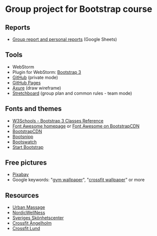 # Group project for Bootstrap course

## Reports
* [Group report and personal reports](https://docs.google.com/spreadsheets/d/1vRrVHtjF6zwYaHavZrL9bYMX17he00eHne5WFotHmKE/edit#gid=0) (Google Sheets)

## Tools
* WebStorm
* Plugin for WebStorm: [Bootstrap 3](https://plugins.jetbrains.com/plugin/7572-bootstrap-3)
* [GitHub](https://github.com/nguyenkhois/groupproject-bootstrap) (private mode)
* [GitHub Pages](https://nguyenkhois.github.io/groupproject-bootstrap/)
* [Axure](https://www.axure.com/) (draw wireframe)
* [Stretchboard](https://sketchboard.me/xALh5qwNWQtW#/) (group plan and common rules - team mode)

## Fonts and themes
* [W3Schools - Bootstrap 3 Classes Reference](https://www.w3schools.com/bootstrap/bootstrap_ref_all_classes.asp)
* [Font Awesome homepage](http://fontawesome.io/) or [Font Awesome on BootstrapCDN](https://www.bootstrapcdn.com/fontawesome/)
* [BootstrapCDN](https://www.bootstrapcdn.com/)
* [Bootsnipp](https://bootsnipp.com/)
* [Bootswatch](https://bootswatch.com/)
* [Start Bootstrap](https://startbootstrap.com/template-categories/all/)

## Free pictures
* [Pixabay](https://pixabay.com/)
* Google keywords: "[gym wallpaper](https://www.google.se/search?q=gym+wallpaper)", "[crossfit wallpaper](https://www.google.se/search?q=crossfit+wallpaper)" or more

## Resources
* [Urban Massage](https://www.urbanmassage.com/en-gb/treatments)
* [NordicWellNess](https://nordicwellness.se/trana/)
* [Sveriges Skönhetscenter](http://www.sverigesskonhetscenter.se/behandlingar.php/)
* [Crossfit Ängelholm](http://www.crossfitangelholm.se/)
* [Crossfit Lund](http://crossfitlund.com/)
